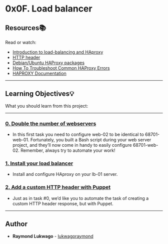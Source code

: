 # 0x0F. Load balancer

## Resources:books:
Read or watch:
* [Introduction to load-balancing and HAproxy](https://www.digitalocean.com/community/tutorials/an-introduction-to-haproxy-and-load-balancing-concepts)
* [HTTP header](https://www.techopedia.com/definition/27178/http-header)
* [Debian/Ubuntu HAProxy packages](https://haproxy.debian.net/)
* [How To Troubleshoot Common HAProxy Errors](https://www.digitalocean.com/community/tutorials/how-to-troubleshoot-common-haproxy-errors)
* [HAPROXY Documentation](https://www.haproxy.com/documentation/hapee/latest/)

---
## Learning Objectives:bulb:
What you should learn from this project:

---

### [0. Double the number of webservers](./0-custom_http_response-header)
* In this first task you need to configure web-02 to be identical to 68701-web-01. Fortunately, you built a Bash script during your web server project, and they’ll now come in handy to easily configure 68701-web-02. Remember, always try to automate your work!


### [1. Install your load balancer](./1-install_load_balancer)
* Install and configure HAproxy on your lb-01 server.


### [2. Add a custom HTTP header with Puppet](./2-puppet_custom_http_response-header.pp)
* Just as in task #0, we’d like you to automate the task of creating a custom HTTP header response, but with Puppet.

---

## Author
* **Raymond Lukwago** - [lukwagoraymond](https://github.com/lukwagoraymond)
